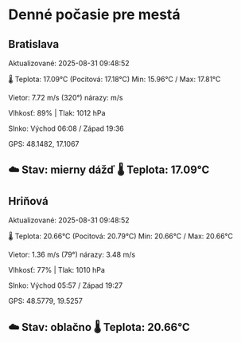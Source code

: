 ﻿# Denné počasie pre mestá

## Bratislava
Aktualizované: 2025-08-31 09:48:52

🌡️ Teplota: 17.09°C 
(Pocitová: 17.18°C)
Min: 15.96°C / Max: 17.81°C

Vietor: 7.72 m/s    (320°) 
nárazy:  m/s

Vlhkosť: 89% | Tlak: 1012 hPa

Slnko: Východ 06:08 / Západ 19:36

GPS: 48.1482, 17.1067

☁️ Stav: mierny dážď        🌡️ Teplota: 17.09°C
---

## Hriňová
Aktualizované: 2025-08-31 09:48:52

🌡️ Teplota: 20.66°C 
(Pocitová: 20.79°C)
Min: 20.66°C / Max: 20.66°C

Vietor: 1.36 m/s (79°)
nárazy: 3.48 m/s

Vlhkosť: 77% | Tlak: 1010 hPa

Slnko: Východ 05:57 / Západ 19:27

GPS: 48.5779, 19.5257

☁️ Stav: oblačno        🌡️ Teplota: 20.66°C
---

